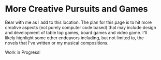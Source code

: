 # More Creative Pursuits and Games

Bear with me as I add to this location. The plan for this page is to hit more creative aspects (not purely computer code based) that may include design and development of table top games, board games and video game. I'll likely highlight some other endeavors including, but not limited to, the novels that I've written or my musical compositions.

Work in Progress!